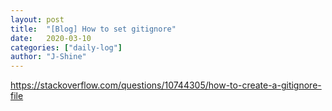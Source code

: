 ```yaml
---
layout: post
title:  "[Blog] How to set gitignore"
date:   2020-03-10
categories: ["daily-log"]
author: "J-Shine"
---
```


https://stackoverflow.com/questions/10744305/how-to-create-a-gitignore-file
